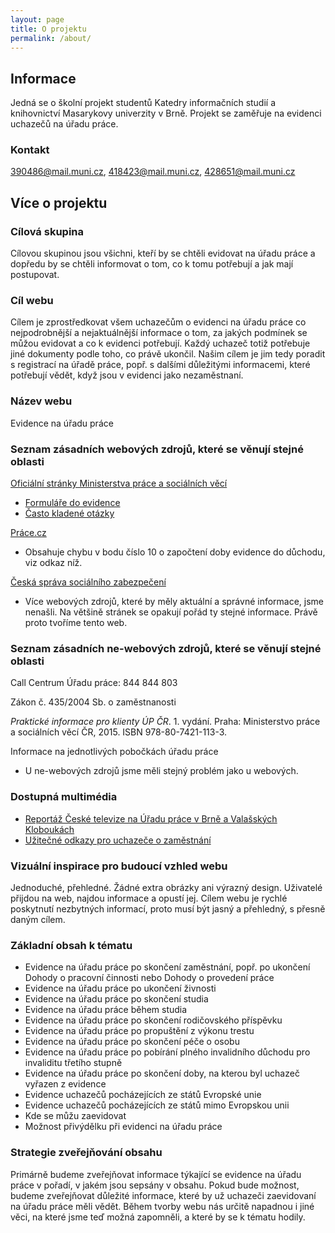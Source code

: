 ```yaml
---
layout: page
title: O projektu
permalink: /about/
---
```



## Informace

Jedná se o školní projekt studentů Katedry informačních studií a knihovnictví Masarykovy univerzity v Brně. Projekt se zaměřuje na evidenci uchazečů na úřadu práce.

### Kontakt

[390486@mail.muni.cz](mailto:390486@mail.muni.cz),
[418423@mail.muni.cz](mailto:418423@mail.muni.cz),
[428651@mail.muni.cz](mailto:428651@mail.muni.cz)

## Více o projektu

### Cílová skupina

Cílovou skupinou jsou všichni, kteří by se chtěli evidovat na úřadu práce a dopředu by se chtěli informovat o tom, co k tomu potřebují a jak mají postupovat.

### Cíl webu

Cílem je zprostředkovat všem uchazečům o evidenci na úřadu práce co nejpodrobnější a nejaktuálnější informace o tom, za jakých podmínek se můžou evidovat a co k evidenci potřebují. Každý uchazeč totiž potřebuje jiné dokumenty podle toho, co právě ukončil. Našim cílem je jim tedy poradit s registrací na úřadě práce, popř. s dalšími důležitými informacemi, které potřebují vědět, když jsou v evidenci jako nezaměstnaní.

### Název webu

Evidence na úřadu práce

### Seznam zásadních webových zdrojů, které se věnují stejné oblasti

[Oficiální stránky Ministerstva práce a sociálních věcí](https://portal.mpsv.cz)
-	[Formuláře do evidence](https://formulare.mpsv.cz/okprace/cs/welcome/forms.jsp?NID=EFOKprace.Obcan)
-	[Často kladené otázky](https://portal.mpsv.cz/sz/call_centrum/faq)

[Práce.cz](http://www.prace.cz/poradna/aktuality/detail/article/co-vas-ceka-na-uradu-prace/)
-	Obsahuje chybu v bodu číslo 10 o započtení doby evidence do důchodu, viz odkaz níž.

[Česká správa sociálního zabezpečení](http://www.cssz.cz/cz/o-cssz/informace/media/tiskove-zpravy/tiskove-zpravy-2012/2012-11-29-evidence-na-uradu-prace-se-pro-narok-na-starobni-duchod-i-pro-vysi-duchodu-hodnoti-v-omez.htm)

-	Více webových zdrojů, které by měly aktuální a správné informace, jsme nenašli. Na většině stránek se opakují pořád ty stejné informace. Právě proto tvoříme tento web.

### Seznam zásadních ne-webových zdrojů, které se věnují stejné oblasti

Call Centrum Úřadu práce: 844 844 803

Zákon č. 435/2004 Sb. o zaměstnanosti

*Praktické informace pro klienty ÚP ČR*. 1. vydání. Praha: Ministerstvo práce a sociálních věcí ČR, 2015. ISBN 978-80-7421-113-3.

Informace na jednotlivých pobočkách úřadu práce

-	U ne-webových zdrojů jsme měli stejný problém jako u webových.

### Dostupná multimédia

- [Reportáž České televize na Úřadu práce v Brně a Valašských Kloboukách](http://www.ceskatelevize.cz/ivysilani/10122427178-udalosti-v-regionech-brno/316281381990201-udalosti-v-regionech/obsah/449756-zamestnanost-v-regionu)
- [Užitečné odkazy pro uchazeče o zaměstnání](http://portal.mpsv.cz/upcr/letaky/mpsv_mikop_zap_letak_uzitecne_odkazy.pdf)


### Vizuální inspirace pro budoucí vzhled webu
Jednoduché, přehledné. Žádné extra obrázky ani výrazný design. Uživatelé přijdou na web, najdou informace a opustí jej. Cílem webu je rychlé poskytnutí nezbytných informací, proto musí být jasný a přehledný, s přesně daným cílem.

### Základní obsah k tématu
-	Evidence na úřadu práce po skončení zaměstnání, popř. po ukončení Dohody o pracovní činnosti nebo Dohody o provedení práce
-	Evidence na úřadu práce po ukončení živnosti
-	Evidence na úřadu práce po skončení studia
-	Evidence na úřadu práce během studia
-	Evidence na úřadu práce po skončení rodičovského příspěvku
-	Evidence na úřadu práce po propuštění z výkonu trestu
-	Evidence na úřadu práce po skončení péče o osobu
-	Evidence na úřadu práce po pobírání plného invalidního důchodu pro invaliditu třetího stupně 
-	Evidence na úřadu práce po skončení doby, na kterou byl uchazeč vyřazen z evidence
-	Evidence uchazečů pocházejících ze států Evropské unie
-	Evidence uchazečů pocházejících ze států mimo Evropskou unii
-	Kde se můžu zaevidovat
-	Možnost přivýdělku při evidenci na úřadu práce


### Strategie zveřejňování obsahu

Primárně budeme zveřejňovat informace týkající se evidence na úřadu práce v pořadí, v jakém jsou sepsány v obsahu. Pokud bude možnost, budeme zveřejňovat důležité informace, které by už uchazeči zaevidovaní na úřadu práce měli vědět. Během tvorby webu nás určitě napadnou i jiné věci, na které jsme teď možná zapomněli, a které by se k tématu hodily.

